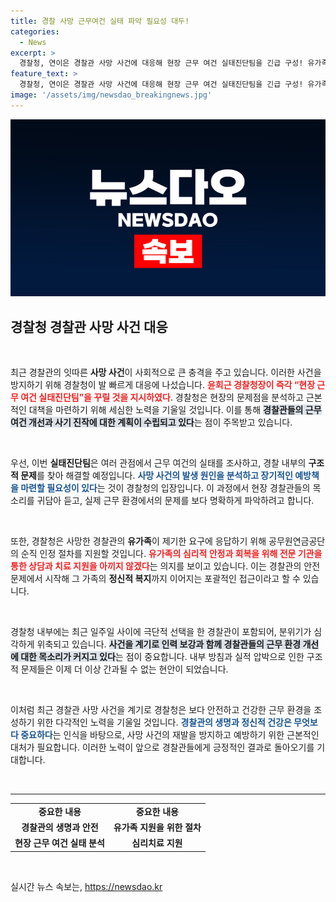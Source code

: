 ```yaml
---
title: 경찰 사망 근무여건 실태 파악 필요성 대두!
categories:
  - News
excerpt: >
  경찰청, 연이은 경찰관 사망 사건에 대응해 현장 근무 여건 실태진단팀을 긴급 구성! 유가족 지원과 심리 치료 강화로 안전한 근무 환경 마련에 나서. 지금 경찰 내부의 변화가 필요합니다. 클릭해서 자세히 알아보세요!
feature_text: >
  경찰청, 연이은 경찰관 사망 사건에 대응해 현장 근무 여건 실태진단팀을 긴급 구성! 유가족 지원과 심리 치료 강화로 안전한 근무 환경 마련에 나서. 지금 경찰 내부의 변화가 필요합니다. 클릭해서 자세히 알아보세요!
image: '/assets/img/newsdao_breakingnews.jpg'
---
```


<p><img src="/assets/img/newsdao_breakingnews.jpg" alt="firstkoreanews 속보" /></p>

<h2 data-ke-size="size26">경찰청 경찰관 사망 사건 대응</h2>

<p data-ke-size="size16">&nbsp;</p>

<p>최근 경찰관의 잇따른 <strong>사망 사건</strong>이 사회적으로 큰 충격을 주고 있습니다. 이러한 사건을 방지하기 위해 경찰청이 발 빠르게 대응에 나섰습니다. <b><span style="color: #ee2323;">윤희근 경찰청장이 즉각 “현장 근무 여건 실태진단팀”을 꾸릴 것을 지시하였다</span></b>. 경찰청은 현장의 문제점을 분석하고 근본적인 대책을 마련하기 위해 세심한 노력을 기울일 것입니다. 이를 통해 <b><span style="background-color: #21538527;">경찰관들의 근무 여건 개선과 사기 진작에 대한 계획이 수립되고 있다</span></b>는 점이 주목받고 있습니다.</p>

<p data-ke-size="size16">&nbsp;</p>

<p>우선, 이번 <strong>실태진단팀</strong>은 여러 관점에서 근무 여건의 실태를 조사하고, 경찰 내부의 <strong>구조적 문제</strong>를 찾아 해결할 예정입니다. <b><span style="color: #1a5490;">사망 사건의 발생 원인을 분석하고 장기적인 예방책을 마련할 필요성이 있다</span></b>는 것이 경찰청의 입장입니다. 이 과정에서 현장 경찰관들의 목소리를 귀담아 듣고, 실제 근무 환경에서의 문제를 보다 명확하게 파악하려고 합니다.</p>

<p data-ke-size="size16">&nbsp;</p>

<p>또한, 경찰청은 사망한 경찰관의 <strong>유가족</strong>이 제기한 요구에 응답하기 위해 공무원연금공단의 순직 인정 절차를 지원할 것입니다. <b><span style="color: #ee2323;">유가족의 심리적 안정과 회복을 위해 전문 기관을 통한 상담과 치료 지원을 아끼지 않겠다</span></b>는 의지를 보이고 있습니다. 이는 경찰관의 안전 문제에서 시작해 그 가족의 <strong>정신적 복지</strong>까지 이어지는 포괄적인 접근이라고 할 수 있습니다.</p>

<p data-ke-size="size16">&nbsp;</p>

<p>경찰청 내부에는 최근 일주일 사이에 극단적 선택을 한 경찰관이 포함되어, 분위기가 심각하게 위축되고 있습니다. <b><span style="background-color: #21538527;">사건을 계기로 인력 보강과 함께 경찰관들의 근무 환경 개선에 대한 목소리가 커지고 있다</span></b>는 점이 중요합니다. 내부 방침과 실적 압박으로 인한 구조적 문제들은 이제 더 이상 간과될 수 없는 현안이 되었습니다.</p>

<p data-ke-size="size16">&nbsp;</p>

<p>이처럼 최근 경찰관 사망 사건을 계기로 경찰청은 보다 안전하고 건강한 근무 환경을 조성하기 위한 다각적인 노력을 기울일 것입니다. <b><span style="color: #1a5490;">경찰관의 생명과 정신적 건강은 무엇보다 중요하다</span></b>는 인식을 바탕으로, 사망 사건의 재발을 방지하고 예방하기 위한 근본적인 대처가 필요합니다. 이러한 노력이 앞으로 경찰관들에게 긍정적인 결과로 돌아오기를 기대합니다.</p>

<p data-ke-size="size16">&nbsp;</p>

<hr />

<table style="width: 100%;">
    <tr>
        <td style="text-align: center; height: 20px;"><b>중요한 내용</b></td>
        <td style="text-align: center; height: 20px;"><b>중요한 내용</b></td>
    </tr>
    <tr>
        <td style="text-align: center; height: 17px;"><b>경찰관의 생명과 안전</b></td>
        <td style="text-align: center; height: 17px;"><b>유가족 지원을 위한 절차</b></td>
    </tr>
    <tr>
        <td style="text-align: center; height: 17px;"><b>현장 근무 여건 실태 분석</b></td>
        <td style="text-align: center; height: 17px;"><b>심리치료 지원</b></td>
    </tr>
</table>

<p data-ke-size="size16">&nbsp;</p>
실시간 뉴스 속보는, <a href="https://newsdao.kr" rel="dofollow">https://newsdao.kr</a>


